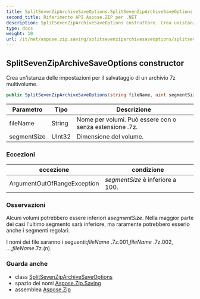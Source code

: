 ```yaml
---
title: SplitSevenZipArchiveSaveOptions.SplitSevenZipArchiveSaveOptions
second_title: Riferimento API Aspose.ZIP per .NET
description: SplitSevenZipArchiveSaveOptions costruttore. Crea unistanza delle impostazioni per il salvataggio di un archivio 7z multivolume.
type: docs
weight: 10
url: /it/net/aspose.zip.saving/splitsevenziparchivesaveoptions/splitsevenziparchivesaveoptions/
---
```

## SplitSevenZipArchiveSaveOptions constructor

Crea un'istanza delle impostazioni per il salvataggio di un archivio 7z multivolume.

```csharp
public SplitSevenZipArchiveSaveOptions(string fileName, uint segmentSize)
```

| Parametro | Tipo | Descrizione |
| --- | --- | --- |
| fileName | String | Nome per volumi. Può essere con o senza estensione .7z. |
| segmentSize | UInt32 | Dimensione del volume. |

### Eccezioni

| eccezione | condizione |
| --- | --- |
| ArgumentOutOfRangeException | *segmentSize* è inferiore a 100. |

### Osservazioni

Alcuni volumi potrebbero essere inferiori a*segmentSize*. Nella maggior parte dei casi l'ultimo segmento sarà inferiore, ma raramente potrebbero esserlo anche i segmenti regolari.

I nomi dei file saranno i seguenti:*fileName* .7z.001,*fileName* .7z.002, ...,*fileName*.7z.(n).

### Guarda anche

* class [SplitSevenZipArchiveSaveOptions](../)
* spazio dei nomi [Aspose.Zip.Saving](../../splitsevenziparchivesaveoptions/)
* assemblea [Aspose.Zip](../../../)


